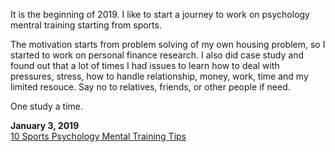 It is the beginning of 2019. I like to start a journey to work on psychology mentral training starting from sports. <br>

The motivation starts from problem solving of my own housing problem, so I started to work on personal finance research. I also did case study and found out that a lot of times I had issues to learn how to deal with pressures, stress, how to handle relationship, money, work, time and my limited resouce. Say no to relatives, friends, or other people if need. 

One study a time. <br>

**January 3, 2019**<br>
[10 Sports Psychology Mental Training Tips](https://www.huffingtonpost.com/dr-joann-dahlkoetter/sports-psychology_b_2062354.html)<br>